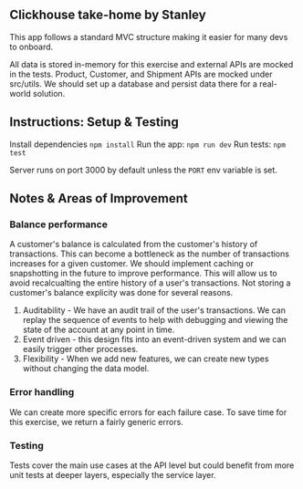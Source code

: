## Clickhouse take-home by Stanley 
This app follows a standard MVC structure making it easier for many devs to onboard. 

All data is stored in-memory for this exercise and external APIs are mocked in the tests. Product, Customer, and Shipment APIs are mocked under src/utils. We should set up a database and persist data there for a real-world solution.

## Instructions: Setup & Testing
Install dependencies `npm install`
Run the app: `npm run dev`
Run tests: `npm test`

Server runs on port 3000 by default unless the `PORT` env variable is set. 

## Notes & Areas of Improvement
### Balance performance
A customer's balance is calculated from the customer's history of transactions. This can become a bottleneck as the number of transactions increases for a given customer. We should implement caching or snapshotting in the future to improve performance. This will allow us to avoid recalcualting the entire history of a user's transactions. Not storing a customer's balance explicity was done for several reasons.
1. Auditability - We have an audit trail of the user's transactions. We can replay the sequence of events to help with debugging and viewing the state of the account at any point in time.
2. Event driven - this design fits into an event-driven system and we can easily trigger other processes.
3. Flexibility - When we add new features, we can create new types without changing the data model.

### Error handling
We can create more specific errors for each failure case. To save time for this exercise, we return a fairly generic errors.

### Testing
Tests cover the main use cases at the API level but could benefit from more unit tests at deeper layers, especially the service layer.
